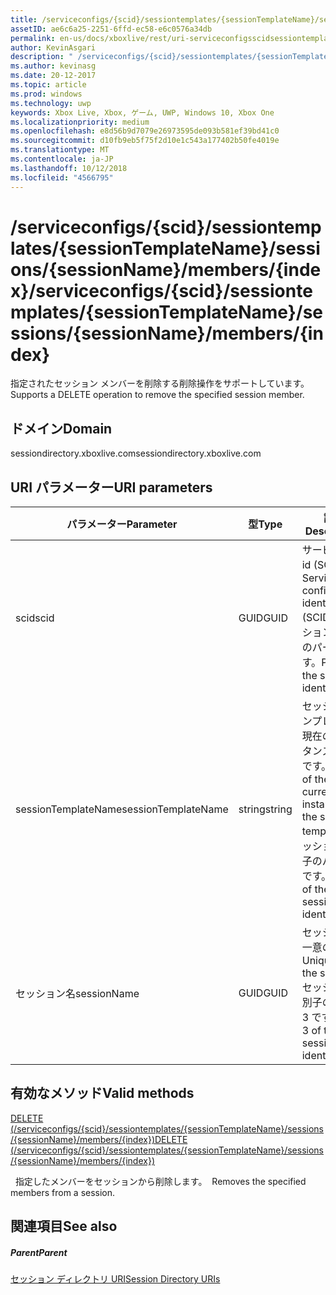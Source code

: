 ```yaml
---
title: /serviceconfigs/{scid}/sessiontemplates/{sessionTemplateName}/sessions/{sessionName}/members/{index}
assetID: ae6c6a25-2251-6ffd-ec58-e6c0576a34db
permalink: en-us/docs/xboxlive/rest/uri-serviceconfigsscidsessiontemplatessessiontemplatenamesessionnamemembersindex.html
author: KevinAsgari
description: " /serviceconfigs/{scid}/sessiontemplates/{sessionTemplateName}/sessions/{sessionName}/members/{index}"
ms.author: kevinasg
ms.date: 20-12-2017
ms.topic: article
ms.prod: windows
ms.technology: uwp
keywords: Xbox Live, Xbox, ゲーム, UWP, Windows 10, Xbox One
ms.localizationpriority: medium
ms.openlocfilehash: e8d56b9d7079e26973595de093b581ef39bd41c0
ms.sourcegitcommit: d10fb9eb5f75f2d10e1c543a177402b50fe4019e
ms.translationtype: MT
ms.contentlocale: ja-JP
ms.lasthandoff: 10/12/2018
ms.locfileid: "4566795"
---
```

# <a name="serviceconfigsscidsessiontemplatessessiontemplatenamesessionssessionnamemembersindex"></a><span data-ttu-id="bfda0-104">/serviceconfigs/{scid}/sessiontemplates/{sessionTemplateName}/sessions/{sessionName}/members/{index}</span><span class="sxs-lookup"><span data-stu-id="bfda0-104">/serviceconfigs/{scid}/sessiontemplates/{sessionTemplateName}/sessions/{sessionName}/members/{index}</span></span>
<span data-ttu-id="bfda0-105">指定されたセッション メンバーを削除する削除操作をサポートしています。</span><span class="sxs-lookup"><span data-stu-id="bfda0-105">Supports a DELETE operation to remove the specified session member.</span></span>
<a id="ID4EO"></a>


## <a name="domain"></a><span data-ttu-id="bfda0-106">ドメイン</span><span class="sxs-lookup"><span data-stu-id="bfda0-106">Domain</span></span>
<span data-ttu-id="bfda0-107">sessiondirectory.xboxlive.com</span><span class="sxs-lookup"><span data-stu-id="bfda0-107">sessiondirectory.xboxlive.com</span></span>  
<a id="ID4ET"></a>


## <a name="uri-parameters"></a><span data-ttu-id="bfda0-108">URI パラメーター</span><span class="sxs-lookup"><span data-stu-id="bfda0-108">URI parameters</span></span>

| <span data-ttu-id="bfda0-109">パラメーター</span><span class="sxs-lookup"><span data-stu-id="bfda0-109">Parameter</span></span>| <span data-ttu-id="bfda0-110">型</span><span class="sxs-lookup"><span data-stu-id="bfda0-110">Type</span></span>| <span data-ttu-id="bfda0-111">説明</span><span class="sxs-lookup"><span data-stu-id="bfda0-111">Description</span></span>|
| --- | --- | --- |
| <span data-ttu-id="bfda0-112">scid</span><span class="sxs-lookup"><span data-stu-id="bfda0-112">scid</span></span>| <span data-ttu-id="bfda0-113">GUID</span><span class="sxs-lookup"><span data-stu-id="bfda0-113">GUID</span></span>| <span data-ttu-id="bfda0-114">サービス構成 id (SCID)。</span><span class="sxs-lookup"><span data-stu-id="bfda0-114">Service configuration identifier (SCID).</span></span> <span data-ttu-id="bfda0-115">セッション識別子のパート 1 です。</span><span class="sxs-lookup"><span data-stu-id="bfda0-115">Part 1 of the session identifier.</span></span>|
| <span data-ttu-id="bfda0-116">sessionTemplateName</span><span class="sxs-lookup"><span data-stu-id="bfda0-116">sessionTemplateName</span></span>| <span data-ttu-id="bfda0-117">string</span><span class="sxs-lookup"><span data-stu-id="bfda0-117">string</span></span>| <span data-ttu-id="bfda0-118">セッション テンプレートの現在のインスタンスの名前です。</span><span class="sxs-lookup"><span data-stu-id="bfda0-118">Name of the current instance of the session template.</span></span> <span data-ttu-id="bfda0-119">セッション識別子のパート 2 です。</span><span class="sxs-lookup"><span data-stu-id="bfda0-119">Part 2 of the session identifier.</span></span>|
| <span data-ttu-id="bfda0-120">セッション名</span><span class="sxs-lookup"><span data-stu-id="bfda0-120">sessionName</span></span>| <span data-ttu-id="bfda0-121">GUID</span><span class="sxs-lookup"><span data-stu-id="bfda0-121">GUID</span></span>| <span data-ttu-id="bfda0-122">セッションの一意の ID。</span><span class="sxs-lookup"><span data-stu-id="bfda0-122">Unique ID of the session.</span></span> <span data-ttu-id="bfda0-123">セッション識別子のパート 3 です。</span><span class="sxs-lookup"><span data-stu-id="bfda0-123">Part 3 of the session identifier.</span></span>|

<a id="ID4EDC"></a>


## <a name="valid-methods"></a><span data-ttu-id="bfda0-124">有効なメソッド</span><span class="sxs-lookup"><span data-stu-id="bfda0-124">Valid methods</span></span>

[<span data-ttu-id="bfda0-125">DELETE (/serviceconfigs/{scid}/sessiontemplates/{sessionTemplateName}/sessions/{sessionName}/members/{index})</span><span class="sxs-lookup"><span data-stu-id="bfda0-125">DELETE (/serviceconfigs/{scid}/sessiontemplates/{sessionTemplateName}/sessions/{sessionName}/members/{index})</span></span>](uri-serviceconfigsscidsessiontemplatessessiontemplatenamesessionnamemembersindexdelete.md)

<span data-ttu-id="bfda0-126">&nbsp;&nbsp;指定したメンバーをセッションから削除します。</span><span class="sxs-lookup"><span data-stu-id="bfda0-126">&nbsp;&nbsp;Removes the specified members from a session.</span></span>

<a id="ID4ENC"></a>


## <a name="see-also"></a><span data-ttu-id="bfda0-127">関連項目</span><span class="sxs-lookup"><span data-stu-id="bfda0-127">See also</span></span>

<a id="ID4EPC"></a>


##### <a name="parent"></a><span data-ttu-id="bfda0-128">Parent</span><span class="sxs-lookup"><span data-stu-id="bfda0-128">Parent</span></span>

[<span data-ttu-id="bfda0-129">セッション ディレクトリ URI</span><span class="sxs-lookup"><span data-stu-id="bfda0-129">Session Directory URIs</span></span>](atoc-reference-sessiondirectory.md)

